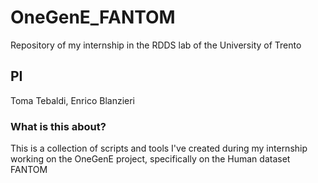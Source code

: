 # OneGenE_FANTOM
Repository of my internship in the RDDS lab of the University of Trento
## PI
Toma Tebaldi, Enrico Blanzieri
### What is this about?
This is a collection of scripts and tools I've created during my internship working on the OneGenE project, specifically on the Human dataset FANTOM
